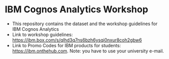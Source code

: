 # IBM Cognos Analytics Workshop
- This repository contains the dataset and the workshop guidelines for IBM Cognos Analytics
- Link to workshop guidelines: https://ibm.box.com/s/qlhd3q7ns6bzh6ysqi0nxur8coh2gbw6
- Link to Promo Codes for IBM products for students: https://ibm.onthehub.com.
  Note: you have to use your university e-mail.


